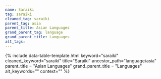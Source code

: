 ```yaml
---
name: Saraiki
tag: saraiki
cleaned_tag: saraiki
parent_tag: asia
parent_title: Asian Languages
grand_parent_tag: language
grand_parent_title: Languages
alt_tags: 
---
```


{% include data-table-template.html 
  keyword="saraiki" 
  cleaned_keyword="saraiki" 
  title="Saraiki"
  ancestor_path="language/asia" 
  parent_title = "Asian Languages"
  grand_parent_title = "Languages"
  alt_keywords=""
  context=""
%}

